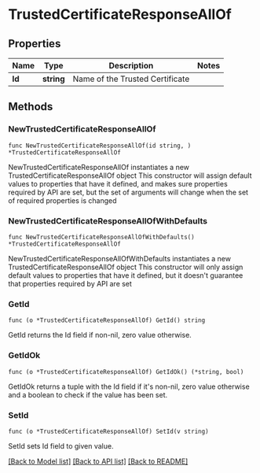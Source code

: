 # TrustedCertificateResponseAllOf

## Properties

Name | Type | Description | Notes
------------ | ------------- | ------------- | -------------
**Id** | **string** | Name of the Trusted Certificate | 

## Methods

### NewTrustedCertificateResponseAllOf

`func NewTrustedCertificateResponseAllOf(id string, ) *TrustedCertificateResponseAllOf`

NewTrustedCertificateResponseAllOf instantiates a new TrustedCertificateResponseAllOf object
This constructor will assign default values to properties that have it defined,
and makes sure properties required by API are set, but the set of arguments
will change when the set of required properties is changed

### NewTrustedCertificateResponseAllOfWithDefaults

`func NewTrustedCertificateResponseAllOfWithDefaults() *TrustedCertificateResponseAllOf`

NewTrustedCertificateResponseAllOfWithDefaults instantiates a new TrustedCertificateResponseAllOf object
This constructor will only assign default values to properties that have it defined,
but it doesn't guarantee that properties required by API are set

### GetId

`func (o *TrustedCertificateResponseAllOf) GetId() string`

GetId returns the Id field if non-nil, zero value otherwise.

### GetIdOk

`func (o *TrustedCertificateResponseAllOf) GetIdOk() (*string, bool)`

GetIdOk returns a tuple with the Id field if it's non-nil, zero value otherwise
and a boolean to check if the value has been set.

### SetId

`func (o *TrustedCertificateResponseAllOf) SetId(v string)`

SetId sets Id field to given value.



[[Back to Model list]](../README.md#documentation-for-models) [[Back to API list]](../README.md#documentation-for-api-endpoints) [[Back to README]](../README.md)


